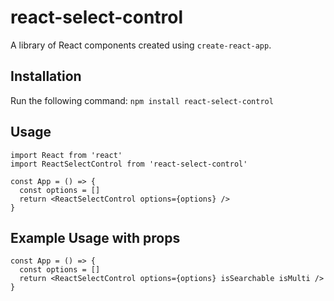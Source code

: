 # react-select-control
A library of React components created using `create-react-app`.
## Installation
Run the following command:
`npm install react-select-control`

## Usage

```
import React from 'react'
import ReactSelectControl from 'react-select-control'

const App = () => {
  const options = []
  return <ReactSelectControl options={options} />
}

```


## Example Usage with props
```
const App = () => {
  const options = []
  return <ReactSelectControl options={options} isSearchable isMulti />
}
```